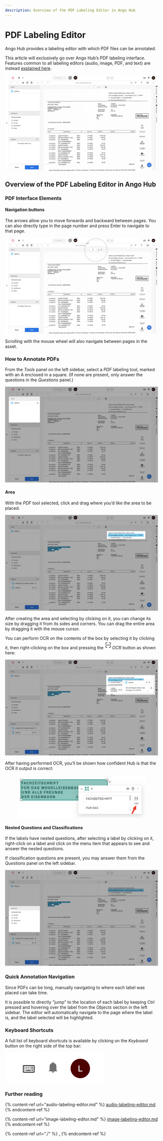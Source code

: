 ```yaml
---
description: Overview of the PDF Labeling Editor in Ango Hub
---
```


# PDF Labeling Editor

Ango Hub provides a labeling editor with which PDF files can be annotated.

This article will exclusively go over Ango Hub’s PDF labeling interface. Features common to all labeling editors (audio, image, PDF, and text) are instead [explained here](./).

![](<../../.gitbook/assets/image (163).png>)

## Overview of the PDF Labeling Editor in Ango Hub <a href="#pdf-interface-elements" id="pdf-interface-elements"></a>

### PDF Interface Elements <a href="#pdf-interface-elements" id="pdf-interface-elements"></a>

#### Navigation buttons <a href="#navigation-buttons" id="navigation-buttons"></a>

The arrows allow you to move forwards and backward between pages. You can also directly type in the page number and press Enter to navigate to that page.

![](<../../.gitbook/assets/image (225).png>)

Scrolling with the mouse wheel will also navigate between pages in the asset.

### How to Annotate PDFs <a href="#how-to-annotate-pdfs" id="how-to-annotate-pdfs"></a>

From the _Tools_ panel on the left sidebar, select a _PDF_ labeling tool, marked with an A enclosed in a square. (If none are present, only answer the questions in the _Questions_ panel.)

![](<../../.gitbook/assets/image (160).png>)

#### Area <a href="#bounding-box" id="bounding-box"></a>

With the _PDF_ tool selected, click and drag where you’d like the area to be placed.

![](<../../.gitbook/assets/image (284).png>)

After creating the area and selecting by clicking on it, you can change its size by dragging it from its sides and corners. You can drag the entire area by dragging it with the mouse cursor.

You can perform OCR on the contents of the box by selecting it by clicking it, then right-clicking on the box and pressing the ![](<../../.gitbook/assets/image (4) (1).png>)_OCR_ button as shown here:

![](<../../.gitbook/assets/image (236).png>)

After having performed OCR, you'll be shown how confident Hub is that the OCR it output is correct:

<figure><img src="../../.gitbook/assets/image (6) (2).png" alt=""><figcaption></figcaption></figure>

#### Nested Questions and Classifications <a href="#nested-questions-and-classifications" id="nested-questions-and-classifications"></a>

If the labels have nested questions, after selecting a label by clicking on it, right-click on a label and click on the menu item that appears to see and answer the nested questions.

If classification questions are present, you may answer them from the _Questions_ panel on the left sidebar.

![](<../../.gitbook/assets/image (306).png>)

### Quick Annotation Navigation

Since PDFs can be long, manually navigating to where each label was placed can take time.

It is possible to directly "jump" to the location of each label by keeping Ctrl pressed and hovering over the label from the _Objects_ section in the left sidebar. The editor will automatically navigate to the page where the label is, and the label selected will be highlighted. &#x20;

### Keyboard Shortcuts <a href="#keyboard-shortcuts" id="keyboard-shortcuts"></a>

A full list of keyboard shortcuts is available by clicking on the _Keyboard_ button on the right side of the top bar:

![](<../../.gitbook/assets/image (447).png>)

### Further reading

{% content-ref url="audio-labeling-editor.md" %}
[audio-labeling-editor.md](audio-labeling-editor.md)
{% endcontent-ref %}

{% content-ref url="image-labeling-editor.md" %}
[image-labeling-editor.md](image-labeling-editor.md)
{% endcontent-ref %}

{% content-ref url="./" %}
[.](./)
{% endcontent-ref %}
